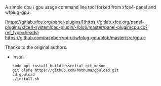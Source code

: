 
A simple cpu / gpu usage command line tool forked from xfce4-panel and wfplug-gpu :

[https://gitlab.xfce.org/panel-plugins/](https://gitlab.xfce.org/panel-plugins/xfce4-systemload-plugin/-/blob/master/panel-plugin/cpu.cc?ref_type=heads)  
https://github.com/raspberrypi-ui/wfplug-gpu/blob/master/src/gpu.c  

Thanks to the original authors.

* Install
    
    ```
    sudo apt install build-essential git meson
    git clone https://github.com/hotnuma/gpuload.git
    cd gpuload
    ./install.sh
    ```

<br/>


